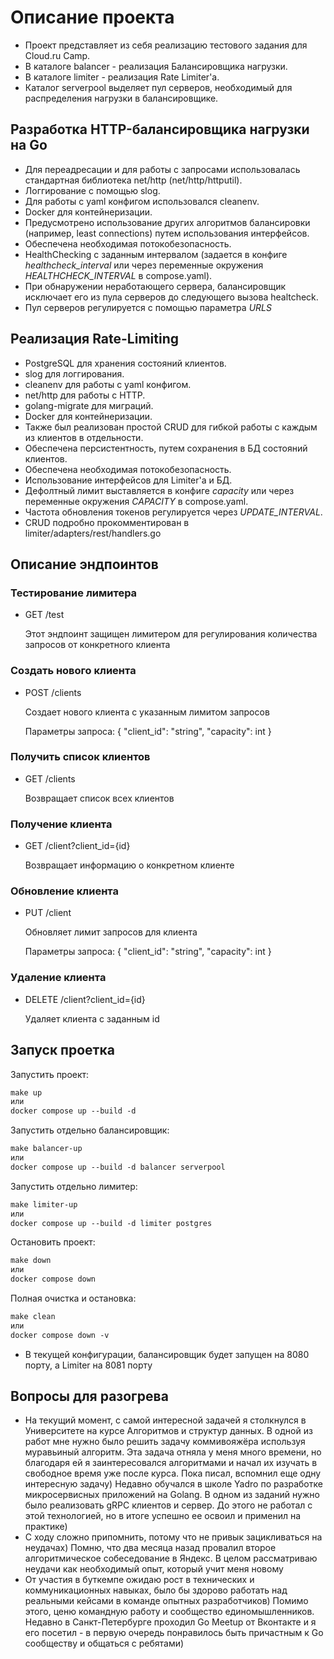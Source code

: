 # Описание проекта
- Проект представляет из себя реализацию тестового задания для Cloud.ru Camp.
- В каталоге balancer - реализация Балансировщика нагрузки.
- В каталоге limiter - реализация Rate Limiter'a.
- Каталог serverpool выделяет пул серверов, необходимый для распределения нагрузки в балансировщике.

## Разработка HTTP-балансировщика нагрузки на Go
- Для переадресации и для работы с запросами использовалась стандартная библиотека net/http (net/http/httputil).
- Логгирование с помощью slog.
- Для работы с yaml конфигом использовался cleanenv.
- Docker для контейнеризации.
- Предусмотрено использование других алгоритмов балансировки (например, least connections) путем использования интерфейсов.
- Обеспечена необходимая потокобезопасность.
- HealthChecking с заданным интервалом (задается в конфиге *healthcheck_interval* или через переменные окружения *HEALTHCHECK_INTERVAL* в compose.yaml).
- При обнаружении неработающего сервера, балансировщик исключает его из пула серверов до следующего вызова healtcheck.
- Пул серверов регулируется с помощью параметра *URLS*
  
## Реализация Rate-Limiting
- PostgreSQL для хранения состояний клиентов.
- slog для логгирования.
- cleanenv для работы с yaml конфигом.
- net/http для работы с HTTP.
- golang-migrate для миграций.
- Docker для контейнеризации.
- Также был реализован простой CRUD для гибкой работы с каждым из клиентов в отдельности.
- Обеспечена персистентность, путем сохранения в БД состояний клиентов.
- Обеспечена необходимая потокобезопасность.
- Использование интерфейсов для Limiter'a и БД.
- Дефолтный лимит выставляется в конфиге *capacity* или через переменные окружения *CAPACITY* в compose.yaml.
- Частота обновления токенов регулируется через *UPDATE_INTERVAL*.
- CRUD подробно прокомментирован в limiter/adapters/rest/handlers.go
## Описание эндпоинтов
### Тестирование лимитера
+ GET /test

  Этот эндпоинт защищен лимитером для регулирования количества запросов от конкретного клиента

### Создать нового клиента
+ POST /clients
  
  Создает нового клиента с указанным лимитом запросов
  
  Параметры запроса:
  {
  "client_id": "string",
  "capacity": int
  }

### Получить список клиентов
+ GET /clients
  
  Возвращает список всех клиентов
### Получение клиента
+ GET /client?client_id={id}
  
  Возвращает информацию о конкретном клиенте
### Обновление клиента
+ PUT /client
  
  Обновляет лимит запросов для клиента

  Параметры запроса:
  {
  "client_id": "string",
  "capacity": int
  }
### Удаление клиента
+ DELETE /client?client_id={id}

  Удаляет клиента с заданным id

## Запуск проетка
Запустить проект:
```Makefile 
make up
или
docker compose up --build -d
```
Запустить отдельно балансировщик:
```Makefile 
make balancer-up
или
docker compose up --build -d balancer serverpool
```
Запустить отдельно лимитер:
```Makefile 
make limiter-up
или
docker compose up --build -d limiter postgres
```
Остановить проект:
```Makefile 
make down
или
docker compose down
```
Полная очистка и остановка:
```Makefile 
make clean
или
docker compose down -v
```
- В текущей конфигурации, балансировщик будет запущен на 8080 порту, а Limiter на 8081 порту

## Вопросы для разогрева
+ На текущий момент, с самой интересной задачей я столкнулся в Университете на курсе Алгоритмов и структур данных.
В одной из работ мне нужно было решить задачу коммивояжёра используя муравьиный алгоритм. Эта задача отняла у меня много времени, но благодаря ей я заинтересовался алгоритмами и начал их изучать в свободное время уже после курса. Пока писал, вспомнил еще одну интересную задачу) Недавно обучался в школе Yadro по разработке микросервисных приложений на Golang. В одном из заданий нужно было реализовать gRPC клиентов и сервер. До этого не работал с этой технологией, но в итоге успешно ее освоил и применил на практике)
+ С ходу сложно припомнить, потому что не привык зацикливаться на неудачах) Помню, что два месяца назад провалил второе алгоритмическое собеседование в Яндекс. В целом рассматриваю неудачи как необходимый опыт, который учит меня новому
+ От участия в буткемпе ожидаю рост в технических и коммуникационных навыках, было бы здорово работать над реальными кейсами в команде опытных разработчиков) Помимо этого, ценю командную работу и сообщество единомышленников. Недавно в Санкт-Петербурге проходил Go Meetup от Вконтакте и я его посетил - в первую очередь понравилось быть причастным к Go сообществу и общаться с ребятами) 
